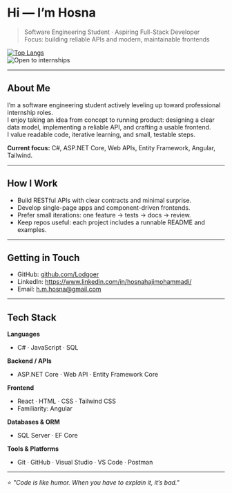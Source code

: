 # Hi — I’m Hosna 

> Software Engineering Student · Aspiring Full-Stack Developer  
> Focus: building reliable APIs and modern, maintainable frontends

[![Top Langs](https://github-readme-stats.vercel.app/api/top-langs/?username=Lodgoer&layout=compact)](https://github.com/anuraghazra/github-readme-stats)  
![Open to internships](https://img.shields.io/badge/open%20to-internships-blueviolet)

---

## About Me
I’m a software engineering student actively leveling up toward professional internship roles.  
I enjoy taking an idea from concept to running product: designing a clear data model, implementing a reliable API, and crafting a usable frontend.  
I value readable code, iterative learning, and small, testable steps.  

**Current focus:** C#, ASP.NET Core, Web APIs, Entity Framework, Angular, Tailwind.

---

## How I Work
- Build RESTful APIs with clear contracts and minimal surprise.  
- Develop single-page apps and component-driven frontends.  
- Prefer small iterations: one feature → tests → docs → review.  
- Keep repos useful: each project includes a runnable README and examples.  

---

## Getting in Touch
- GitHub: [github.com/Lodgoer](https://github.com/Lodgoer)  
- LinkedIn: https://www.linkedin.com/in/hosnahajimohammadi/
- Email: h.m.hosna@gmail.com

---

## Tech Stack

**Languages**  
- C# · JavaScript · SQL  

**Backend / APIs**  
- ASP.NET Core · Web API · Entity Framework Core  

**Frontend**  
- React · HTML · CSS · Tailwind CSS  
- Familiarity: Angular  

**Databases & ORM**  
- SQL Server · EF Core  

**Tools & Platforms**  
- Git · GitHub · Visual Studio · VS Code · Postman  

---

⭐️ *"Code is like humor. When you have to explain it, it’s bad."*
